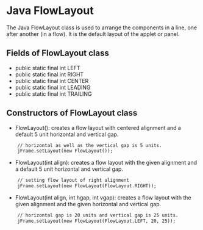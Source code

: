 # Java FlowLayout
The Java FlowLayout class is used to arrange the components in a line, one after another (in a flow). It is the default layout of the applet or panel.

## Fields of FlowLayout class
+ public static final int LEFT
+ public static final int RIGHT
+ public static final int CENTER
+ public static final int LEADING
+ public static final int TRAILING

## Constructors of FlowLayout class
+ FlowLayout(): creates a flow layout with centered alignment and a default 5 unit horizontal and vertical gap.

```html
    // horizontal as well as the vertical gap is 5 units.
    jFrame.setLayout(new FlowLayout());    
```

+ FlowLayout(int align): creates a flow layout with the given alignment and a default 5 unit horizontal and vertical gap.

```html
    // setting flow layout of right alignment    
    jFrame.setLayout(new FlowLayout(FlowLayout.RIGHT));  
```

+ FlowLayout(int align, int hgap, int vgap): creates a flow layout with the given alignment and the given horizontal and vertical gap.

```html
    // horizontal gap is 20 units and vertical gap is 25 units.  
    jFrame.setLayout(new FlowLayout(FlowLayout.LEFT, 20, 25));    
```